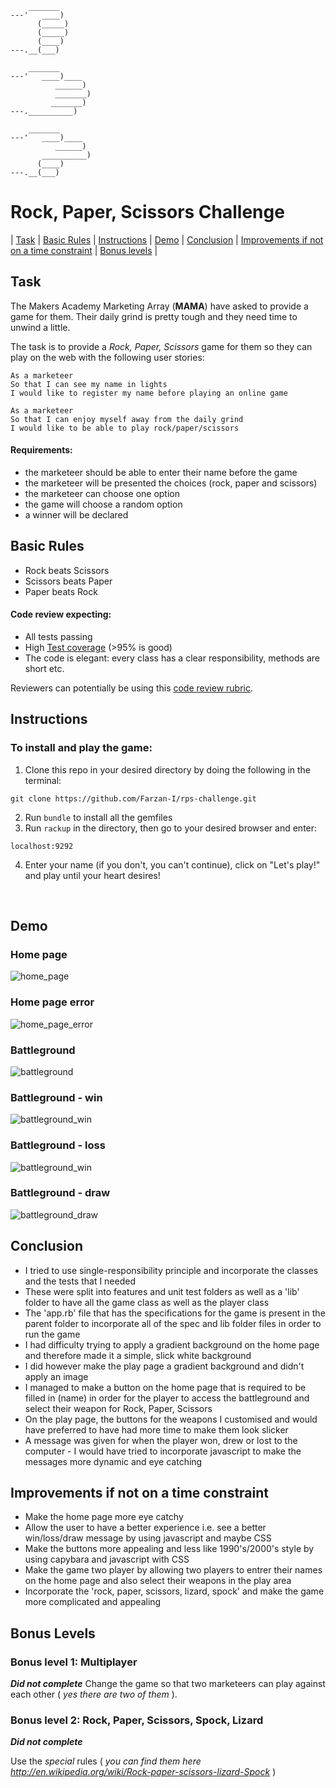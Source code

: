 ```
    _______
---'   ____)
      (_____)
      (_____)
      (____)
---.__(___)

    _______
---'   ____)____
          ______)
          _______)
         _______)
---.__________)

    _______
---'   ____)____
          ______)
       __________)
      (____)
---.__(___)
```

# Rock, Paper, Scissors Challenge

| [Task](#task) | [Basic Rules](#basic-rules) | [Instructions](#instructions) | [Demo](#demo) | [Conclusion](#conclusion) | [Improvements if not on a time constraint](#improvements-if-not-on-a-time-constraint) | [Bonus levels](#bonus-levels) |

## Task

The Makers Academy Marketing Array (**MAMA**) have asked to provide a game for them. Their daily grind is pretty tough and they need time to unwind a little.

The task is to provide a _Rock, Paper, Scissors_ game for them so they can play on the web with the following user stories:
```
As a marketeer
So that I can see my name in lights
I would like to register my name before playing an online game
```
```
As a marketeer
So that I can enjoy myself away from the daily grind
I would like to be able to play rock/paper/scissors
```

#### Requirements:
- the marketeer should be able to enter their name before the game
- the marketeer will be presented the choices (rock, paper and scissors)
- the marketeer can choose one option
- the game will choose a random option
- a winner will be declared

## Basic Rules

* Rock beats Scissors
* Scissors beats Paper
* Paper beats Rock

#### Code review expecting:
* All tests passing
* High [Test coverage](https://github.com/makersacademy/course/blob/main/pills/test_coverage.md) (>95% is good)
* The code is elegant: every class has a clear responsibility, methods are short etc.

Reviewers can potentially be using this [code review rubric](docs/review.md).

## Instructions 
### To install and play the game:

1. Clone this repo in your desired directory by doing the following in the terminal: 
```
git clone https://github.com/Farzan-I/rps-challenge.git
```
2. Run `bundle` to install all the gemfiles 
3. Run `rackup` in the directory, then go to your desired browser and enter:
```
localhost:9292
```
4. Enter your name (if you don't, you can't continue), click on "Let's play!" and play until your heart desires!

<br>

## Demo
### Home page
![home_page](public/images/home.png)

### Home page error
![home_page_error](public/images/home_error.png)

### Battleground
![battleground](public/images/battle_ground.png)

### Battleground - win
![battleground_win](public/images/battleground_win.png)

### Battleground - loss
![battleground_win](public/images/battleground_loss.png)

### Battleground - draw
![battleground_draw](public/images/battleground_draw.png)

## Conclusion
* I tried to use single-responsibility principle and incorporate the classes and the tests that I needed
* These were split into features and unit test folders as well as a 'lib' folder to have all the game class as well as the player class
* The 'app.rb' file that has the specifications for the game is present in the parent folder to incorporate all of the spec and lib folder files in order to run the game
* I had difficulty trying to apply a gradient background on the home page and therefore made it a simple, slick white background
* I did however make the play page a gradient background and didn't apply an image
* I managed to make a button on the home page that is required to be filled in (name) in order for the player to access the battleground and select their weapon for Rock, Paper, Scissors
* On the play page, the buttons for the weapons I customised and would have preferred to have had more time to make them look slicker
* A message was given for when the player won, drew or lost to the computer - I would have tried to incorporate javascript to make the messages more dynamic and eye catching

## Improvements if not on a time constraint
* Make the home page more eye catchy
* Allow the user to have a better experience i.e. see a better win/loss/draw message by using javascript and maybe CSS
* Make the buttons more appealing and less like 1990's/2000's style by using capybara and javascript with CSS
* Make the game two player by allowing two players to entrer their names on the home page and also select their weapons in the play area
* Incorporate the 'rock, paper, scissors, lizard, spock' and make the game more complicated and appealing

## Bonus Levels
### Bonus level 1: Multiplayer
**_Did not complete_**
Change the game so that two marketeers can play against each other ( _yes there are two of them_ ).

### Bonus level 2: Rock, Paper, Scissors, Spock, Lizard
**_Did not complete_**

Use the _special_ rules ( _you can find them here http://en.wikipedia.org/wiki/Rock-paper-scissors-lizard-Spock_ )
